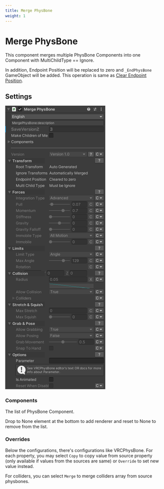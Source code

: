 ```yaml
---
title: Merge PhysBone
weight: 1
---
```


# Merge PhysBone

This component merges multiple PhysBone Components into one Component with MultiChildType == Ignore.

In addition, Endpoint Position will be replaced to zero and `_EndPhysBone` GameObject will be added.
This operation is same as [Clear Endpoint Position](../clear-endpoint-position).

## Settings

![component.png](component.png)

### Components

The list of PhysBone Component.

Drop to None element at the bottom to add renderer and reset to None to remove from the list.

### Overrides

Below the configurations, there's configurations like VRCPhysBone.
For each property, you may select `Copy` to copy value from source property
(only available if values from the sources are same) or `Override` to set new value instead.

For colliders, you can select `Merge` to merge colliders array from source physbones.
